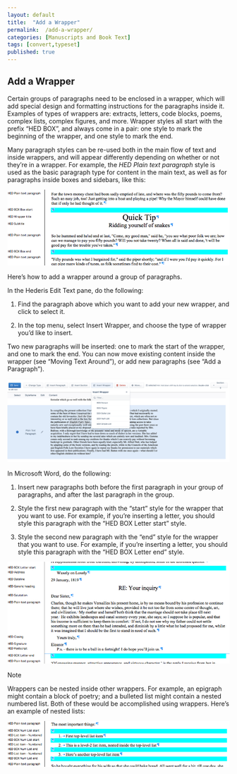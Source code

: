 ```yaml
---
layout: default
title:  "Add a Wrapper"
permalink:  /add-a-wrapper/
categories: [Manuscripts and Book Text]
tags: [convert,typeset]
published: true
---
```


<section data-type="chapter" class="hsecchapter" data-hederis-type="hsecchapter" id="add-a-wrapper" data-pi-attrs="id: add-a-wrapper; data-tags: convert,typeset;" role="doc-chapter" data-tags="convert,typeset" data-author-name=" " data-book-title=" " title="Add a Wrapper"><h1 data-hederis-type="hblkchaptitle" class="hblkchaptitle" id="pUaf0vBk0">Add a Wrapper</h1><p class="hblkp" data-hederis-type="hblkp" id="p1c0oRKOF">Certain groups of paragraphs need to be enclosed in a wrapper, which will add special design and formatting instructions for the paragraphs inside it. Examples of types of wrappers are: extracts, letters, code blocks, poems, complex lists, complex figures, and more. Wrapper styles all start with the prefix &#8220;HED BOX&#8221;, and always come in a pair: one style to mark the beginning of the wrapper, and one style to mark the end.</p><p class="hblkp" data-hederis-type="hblkp" id="pgsvfkTDv">Many paragraph styles can be re-used both in the main flow of text and inside wrappers, and will appear differently depending on whether or not they&#8217;re in a wrapper. For example, the <em class="hspanem" data-hederis-type="hspanem" id="pIEUeK6dU">HED Plain text paragraph</em> style is used as the basic paragraph type for content in the main text, as well as for paragraphs inside boxes and sidebars, like this:</p><img data-hederis-type="hblkimg" class="hblkimg" id="py1CdXrrH" src="/images/wrapper1.png" data-img-src="wrapper1.png"/><p class="hblkp" data-hederis-type="hblkp" id="pmk2h3F2V">Here&#8217;s how to add a wrapper around a group of paragraphs.</p><p class="hblkp" data-hederis-type="hblkp" id="pgyk14VcR">In the Hederis Edit Text pane, do the following:</p><ol class="hwprnumlist" data-hederis-type="hwprnumlist" id="pCeYdBN3c"><li class="hblkoli" data-hederis-type="hblkoli" id="lihQsRnQyv"><p class="hblkoli" data-hederis-type="hblklip" id="pi46oWeFN">Find the paragraph above which you want to add your new wrapper, and click to select it.</p></li><li class="hblkoli" data-hederis-type="hblkoli" id="livvh5bixL"><p class="hblkoli" data-hederis-type="hblklip" id="plHgTe8y4">In the top menu, select Insert Wrapper, and choose the type of wrapper you&#8217;d like to insert.</p></li></ol><p class="hblkp" data-hederis-type="hblkp" id="pB3GrqXNw">Two new paragraphs will be inserted: one to mark the start of the wrapper, and one to mark the end. You can now move existing content inside the wrapper (see &#8220;Moving Text Around&#8221;), or add new paragraphs (see &#8220;Add a Paragraph&#8221;).</p><img data-hederis-type="hblkimg" class="hblkimg" id="p29F1QAeC" src="/images/wrapper2.png" data-img-src="wrapper2.png"/><p class="hblkp" data-hederis-type="hblkp" id="pCV5Wl9ob">In Microsoft Word, do the following:</p><ol class="hwprnumlist" data-hederis-type="hwprnumlist" id="pX3QCUd9t"><li class="hblkoli" data-hederis-type="hblkoli" id="liAzZwgJTE"><p class="hblkoli" data-hederis-type="hblklip" id="pSv7F8Var">Insert new paragraphs both before the first paragraph in your group of paragraphs, and after the last paragraph in the group.</p></li><li class="hblkoli" data-hederis-type="hblkoli" id="lirwvqzwMu"><p class="hblkoli" data-hederis-type="hblklip" id="pNiaaeI2Y">Style the first new paragraph with the &#8220;start&#8221; style for the wrapper that you want to use. For example, if you&#8217;re inserting a letter, you should style this paragraph with the &#8220;HED BOX Letter start&#8221; style.</p></li><li class="hblkoli" data-hederis-type="hblkoli" id="lieRZfyaMc"><p class="hblkoli" data-hederis-type="hblklip" id="pwv6lhtp3">Style the second new paragraph with the &#8220;end&#8221; style for the wrapper that you want to use. For example, if you&#8217;re inserting a letter, you should style this paragraph with the &#8220;HED BOX Letter end&#8221; style.</p></li></ol><img data-hederis-type="hblkimg" class="hblkimg" id="pjbC9AgEY" src="/images/letter1.png" data-img-src="letter1.png"/><aside class="hwprbox box" data-hederis-type="hwprbox" id="pGUEIjlvK" data-type="sidebar"><p class="hblktype" data-hederis-type="hblktype" id="pxHJDTDbJ">Note</p><p class="hblkp" data-hederis-type="hblkp" id="pq02TYXEu">Wrappers can be nested inside other wrappers. For example, an epigraph might contain a block of poetry; and a bulleted list might contain a nested numbered list. Both of these would be accomplished using wrappers. Here&#8217;s an example of nested lists:</p></aside><img data-hederis-type="hblkimg" class="hblkimg" id="pPtWchIWz" src="/images/list1.png" data-img-src="list1.png"/></section>